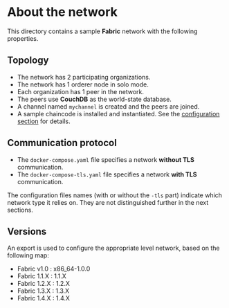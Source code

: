 # About the network

This directory contains a sample __Fabric__ network with the following properties.

## Topology
* The network has 2 participating organizations.
* The network has 1 orderer node in solo mode.
* Each organization has 1 peer in the network.
* The peers use __CouchDB__ as the world-state database.
* A channel named `mychannel` is created and the peers are joined.
* A sample chaincode is installed and instantiated. See the [configuration section](#platform-configurations) for details.

## Communication protocol
* The `docker-compose.yaml` file specifies a network __without TLS__ communication.
* The `docker-compose-tls.yaml` file specifies a network __with TLS__ communication.

The configuration files names (with or without the `-tls` part) indicate which network type it relies on. They are not distinguished further in the next sections.

## Versions
An export is used to configure the appropriate level network, based on the following map:

- Fabric v1.0 : x86_64-1.0.0
- Fabric 1.1.X : 1.1.X
- Fabric 1.2.X : 1.2.X
- Fabric 1.3.X : 1.3.X
- Fabric 1.4.X : 1.4.X
